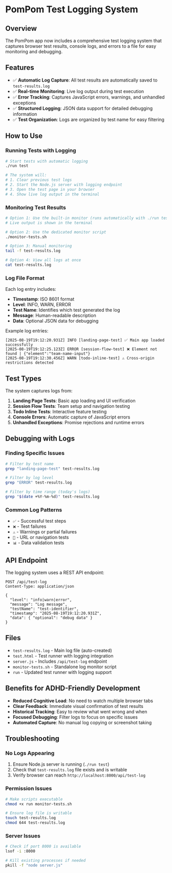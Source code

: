 # PomPom Test Logging System

## Overview

The PomPom app now includes a comprehensive test logging system that captures browser test results, console logs, and errors to a file for easy monitoring and debugging.

## Features

- ✅ **Automatic Log Capture**: All test results are automatically saved to `test-results.log`
- ✅ **Real-time Monitoring**: Live log output during test execution
- ✅ **Error Tracking**: Captures JavaScript errors, warnings, and unhandled exceptions
- ✅ **Structured Logging**: JSON data support for detailed debugging information
- ✅ **Test Organization**: Logs are organized by test name for easy filtering

## How to Use

### Running Tests with Logging

```bash
# Start tests with automatic logging
./run test

# The system will:
# 1. Clear previous test logs
# 2. Start the Node.js server with logging endpoint
# 3. Open the test page in your browser
# 4. Show live log output in the terminal
```

### Monitoring Test Results

```bash
# Option 1: Use the built-in monitor (runs automatically with ./run test)
# Live output is shown in the terminal

# Option 2: Use the dedicated monitor script
./monitor-tests.sh

# Option 3: Manual monitoring
tail -f test-results.log

# Option 4: View all logs at once
cat test-results.log
```

### Log File Format

Each log entry includes:
- **Timestamp**: ISO 8601 format
- **Level**: INFO, WARN, ERROR
- **Test Name**: Identifies which test generated the log
- **Message**: Human-readable description
- **Data**: Optional JSON data for debugging

Example log entries:
```
[2025-08-19T19:12:20.931Z] INFO [landing-page-test] ✅ Main app loaded successfully
[2025-08-19T19:12:25.123Z] ERROR [session-flow-test] ❌ Element not found | {"element":"team-name-input"}
[2025-08-19T19:12:30.456Z] WARN [todo-inline-test] ⚠️ Cross-origin restrictions detected
```

## Test Types

The system captures logs from:

1. **Landing Page Tests**: Basic app loading and UI verification
2. **Session Flow Tests**: Team setup and navigation testing
3. **Todo Inline Tests**: Interactive feature testing
4. **Console Errors**: Automatic capture of JavaScript errors
5. **Unhandled Exceptions**: Promise rejections and runtime errors

## Debugging with Logs

### Finding Specific Issues
```bash
# Filter by test name
grep "landing-page-test" test-results.log

# Filter by log level
grep "ERROR" test-results.log

# Filter by time range (today's logs)
grep "$(date +%Y-%m-%d)" test-results.log
```

### Common Log Patterns

- `✅` - Successful test steps
- `❌` - Test failures
- `⚠️` - Warnings or partial failures
- `🔗` - URL or navigation tests
- `📊` - Data validation tests

## API Endpoint

The logging system uses a REST API endpoint:

```
POST /api/test-log
Content-Type: application/json

{
  "level": "info|warn|error",
  "message": "Log message",
  "testName": "test-identifier",
  "timestamp": "2025-08-19T19:12:20.931Z",
  "data": { "optional": "debug data" }
}
```

## Files

- `test-results.log` - Main log file (auto-created)
- `test.html` - Test runner with logging integration
- `server.js` - Includes `/api/test-log` endpoint
- `monitor-tests.sh` - Standalone log monitor script
- `run` - Updated test runner with logging support

## Benefits for ADHD-Friendly Development

- **Reduced Cognitive Load**: No need to watch multiple browser tabs
- **Clear Feedback**: Immediate visual confirmation of test results
- **Historical Tracking**: Easy to review what went wrong and when
- **Focused Debugging**: Filter logs to focus on specific issues
- **Automated Capture**: No manual log copying or screenshot taking

## Troubleshooting

### No Logs Appearing
1. Ensure Node.js server is running (`./run test`)
2. Check that `test-results.log` file exists and is writable
3. Verify browser can reach `http://localhost:8000/api/test-log`

### Permission Issues
```bash
# Make scripts executable
chmod +x run monitor-tests.sh

# Ensure log file is writable
touch test-results.log
chmod 644 test-results.log
```

### Server Issues
```bash
# Check if port 8000 is available
lsof -i :8000

# Kill existing processes if needed
pkill -f "node server.js"
```
